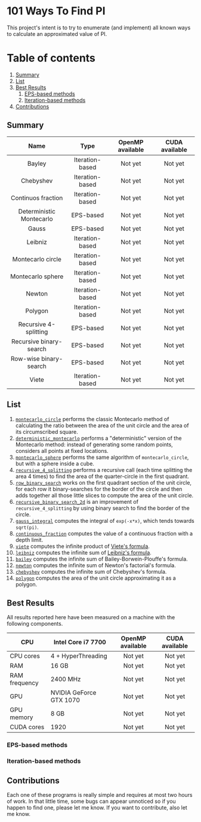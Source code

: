 # 101 Ways To Find PI
This project's intent is to try to enumerate (and implement) all known ways to calculate an approximated value of PI.

# Table of contents
1. [Summary](#summary)
2. [List](#list)
3. [Best Results](#best-results)
    1. [EPS-based methods](#eps-results)
    2. [Iteration-based methods](#iteration-results)
4. [Contributions](#contributions)

## Summary <a name="summary"></a>
|           Name           |       Type      | OpenMP available | CUDA available |
|:------------------------:|:---------------:|:----------------:|:--------------:|
| Bayley                   | Iteration-based | Not yet          | Not yet        |
| Chebyshev                | Iteration-based | Not yet          | Not yet        |
| Continuos fraction       | Iteration-based | Not yet          | Not yet        |
| Deterministic Montecarlo | EPS-based       | Not yet          | Not yet        |
| Gauss                    | EPS-based       | Not yet          | Not yet        |
| Leibniz                  | Iteration-based | Not yet          | Not yet        |
| Montecarlo circle        | Iteration-based | Not yet          | Not yet        |
| Montecarlo sphere        | Iteration-based | Not yet          | Not yet        |
| Newton                   | Iteration-based | Not yet          | Not yet        |
| Polygon                  | Iteration-based | Not yet          | Not yet        |
| Recursive 4-splitting    | EPS-based       | Not yet          | Not yet        |
| Recursive binary-search  | EPS-based       | Not yet          | Not yet        |
| Row-wise binary-search   | EPS-based       | Not yet          | Not yet        |
| Viete                    | Iteration-based | Not yet          | Not yet        |

## List <a name="list"></a>
1. [`montecarlo_circle`](https://github.com/Ledmington/101-ways-to-find-pi/blob/master/montecarlo_circle.c) performs the classic Montecarlo method of calculating the ratio between the area of the unit circle and the area of its circumscribed square.
2. [`deterministic_montecarlo`](https://github.com/Ledmington/101-ways-to-find-pi/blob/master/deterministic_montecarlo.c) performs a "deterministic" version of the Montecarlo method: instead of generating some random points, considers all points at fixed locations.
3. [`montecarlo_sphere`](https://github.com/Ledmington/101-ways-to-find-pi/blob/master/montecarlo_sphere.c) performs the same algorithm of `montecarlo_circle`, but with a sphere inside a cube.
4. [`recursive_4_splitting`](https://github.com/Ledmington/101-ways-to-find-pi/blob/master/recursive_4_splitting.c) performs a recursive call (each time splitting the area 4 times) to find the area of the quarter-circle in the first quadrant.
5. [`row_binary_search`](https://github.com/Ledmington/101-ways-to-find-pi/blob/master/row_binary_search.c) works on the first quadrant section of the unit circle, for each row it binary-searches for the border of the circle and then adds together all those little slices to compute the area of the unit circle.
6. [`recursive_binary_search_2d`](https://github.com/Ledmington/101-ways-to-find-pi/blob/master/recursive_binary_search_2d.c) is an improvement of `recursive_4_splitting` by using binary search to find the border of the circle.
7. [`gauss_integral`](https://github.com/Ledmington/101-ways-to-find-pi/blob/master/gauss_integral.c) computes the integral of `exp(-x*x)`, which tends towards `sqrt(pi)`.
8. [`continuous_fraction`](https://github.com/Ledmington/101-ways-to-find-pi/blob/master/continuous_fraction.c) computes the value of a continuous fraction with a depth limit.
9. [`viete`](https://github.com/Ledmington/101-ways-to-find-pi/blob/master/viete.c) computes the infinite product of [Viete's formula](https://it.wikipedia.org/wiki/Formula_di_Vi%C3%A8te).
10. [`leibniz`](https://github.com/Ledmington/101-ways-to-find-pi/blob/master/leibniz.c) computes the infinite sum of [Leibniz's formula](https://it.wikipedia.org/wiki/Formula_di_Leibniz_per_pi).
11. [`bailey`](https://github.com/Ledmington/101-ways-to-find-pi/blob/master/bailey.c) computes the infinite sum of Bailey-Borwein-Plouffe's formula.
12. [`newton`](https://github.com/Ledmington/101-ways-to-find-pi/blob/master/newton.c) computes the infinite sum of Newton's factorial's formula.
13. [`chebyshev`](https://github.com/Ledmington/101-ways-to-find-pi/blob/master/chebyshev.c) computes the infinite sum of Chebyshev's formula.
14. [`polygon`](https://github.com/Ledmington/101-ways-to-find-pi/blob/master/polygon.c) computes the area of the unit circle approximating it as a polygon.

## Best Results <a name="best-results"></a>
All results reported here have been measured on a machine with the following components.

| CPU           | Intel Core i7 7700      | OpenMP available | CUDA available |
|---------------|-------------------------|:----------------:|:--------------:|
| CPU cores     | 4 + HyperThreading      | Not yet          | Not yet        |
| RAM           | 16 GB                   | Not yet          | Not yet        |
| RAM frequency | 2400 MHz                | Not yet          | Not yet        |
| GPU           | NVIDIA GeForce GTX 1070 | Not yet          | Not yet        |
| GPU memory    | 8 GB                    | Not yet          | Not yet        |
| CUDA cores    | 1920                    | Not yet          | Not yet        |

### EPS-based methods <a name="eps-results"></a>

### Iteration-based methods <a name="iteration-results"></a>

## Contributions <a name="contributions"></a>
Each one of these programs is really simple and requires at most two hours of work. In that little time, some bugs can appear unnoticed so if you happen to find one, please let me know. If you want to contribute, also let me know.